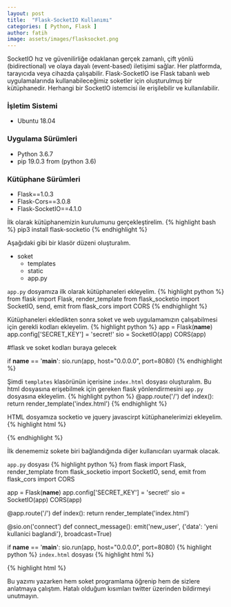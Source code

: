 ```yaml
---
layout: post
title:  "Flask-SocketIO Kullanımı"
categories: [ Python, Flask ]
author: fatih
image: assets/images/flasksocket.png
---
```


SocketIO hız ve güvenilirliğe odaklanan gerçek zamanlı, çift yönlü (bidirectional) ve olaya dayalı (event-based) iletişimi sağlar. Her platformda, tarayıcıda veya cihazda çalışabilir. Flask-SocketIO ise Flask tabanlı web uygulamalarında kullanabileceğimiz soketler için oluşturulmuş bir kütüphanedir. Herhangi bir SocketIO istemcisi ile erişilebilir ve kullanılabilir. 

### İşletim Sistemi
* Ubuntu 18.04

### Uygulama Sürümleri
* Python 3.6.7
* pip 19.0.3 from (python 3.6)

### Kütüphane Sürümleri
* Flask==1.0.3
* Flask-Cors==3.0.8
* Flask-SocketIO==4.1.0

İlk olarak kütüphanemizin kurulumunu gerçekleştirelim.
{% highlight bash %}
pip3 install flask-socketio
{% endhighlight %}

Aşağıdaki gibi bir klasör düzeni oluşturalım.

- soket
  - templates
  - static
  - app.py

```app.py``` dosyamıza ilk olarak kütüphaneleri ekleyelim.
{% highlight python %}
from flask import Flask, render_template
from flask_socketio import SocketIO, send, emit
from flask_cors import CORS
{% endhighlight %}

Kütüphaneleri ekledikten sonra soket ve web uygulamamızın çalışabilmesi için gerekli kodları ekleyelim.
{% highlight python %}
app = Flask(__name__)
app.config['SECRET_KEY'] = 'secret!'
sio = SocketIO(app)
CORS(app)

#flask ve soket kodları buraya gelecek

if __name__ == '__main__':
    sio.run(app, host="0.0.0.0", port=8080)
{% endhighlight %}

Şimdi ```templates``` klasörünün içerisine ```index.html``` dosyası oluşturalım. Bu html dosyasına erişebilmek için gereken flask yönlendirmesini ```app.py``` dosyasına ekleyelim. 
{% highlight python %}
@app.route('/')
def index():
    return render_template('index.html')
{% endhighlight %}

HTML dosyamıza socketio ve jquery javascirpt kütüphanelerimizi ekleyelim.
{% highlight html %}
<!DOCTYPE html>
<html lang="en">
<head>
    <meta charset="UTF-8">
    <title>INDEX</title>
</head>
<body>


<script src="https://cdnjs.cloudflare.com/ajax/libs/jquery/3.4.1/jquery.min.js" integrity="sha256-CSXorXvZcTkaix6Yvo6HppcZGetbYMGWSFlBw8HfCJo=" crossorigin="anonymous"></script>
<script src="https://cdnjs.cloudflare.com/ajax/libs/socket.io/2.2.0/socket.io.js" integrity="sha256-yr4fRk/GU1ehYJPAs8P4JlTgu0Hdsp4ZKrx8bDEDC3I=" crossorigin="anonymous"></script>
</body>
</html>
{% endhighlight %}

İlk denememiz sokete biri bağlandığında diğer kullanıcıları uyarmak olacak.

```app.py``` dosyası
{% highlight python %}
from flask import Flask, render_template
from flask_socketio import SocketIO, send, emit
from flask_cors import CORS

app = Flask(__name__)
app.config['SECRET_KEY'] = 'secret!'
sio = SocketIO(app)
CORS(app)

@app.route('/')
def index():
    return render_template('index.html')

@sio.on('connect')
def connect_message():
    emit('new_user', {'data': 'yeni kullanici baglandi'}, broadcast=True)

if __name__ == '__main__':
    sio.run(app, host="0.0.0.0", port=8080)
{% highlight python %}
```index.html``` dosyası
{% highlight html %}
<!DOCTYPE html>
<html lang="en">
<head>
    <meta charset="UTF-8">
    <title>INDEX</title>
</head>
<body>

<div id="soket"></div>

<script src="https://cdnjs.cloudflare.com/ajax/libs/jquery/3.4.1/jquery.min.js" integrity="sha256-CSXorXvZcTkaix6Yvo6HppcZGetbYMGWSFlBw8HfCJo=" crossorigin="anonymous"></script>
<script src="https://cdnjs.cloudflare.com/ajax/libs/socket.io/2.2.0/socket.io.js" integrity="sha256-yr4fRk/GU1ehYJPAs8P4JlTgu0Hdsp4ZKrx8bDEDC3I=" crossorigin="anonymous"></script>
<script type="text/javascript" charset="utf-8">
    var socket = io();
    socket.on('connect', function() {
    });
    socket.on('new_user', function(gelen_veri) {
        $('#soket').append("<p>" + gelen_veri['data'] + "</p>")
    });
</script>
</body>
</html>
{% highlight html %}

Bu yazımı yazarken hem soket programlama öğrenip hem de sizlere anlatmaya çalıştım. Hatalı olduğum kısımları twitter üzerinden bildirmeyi unutmayın.